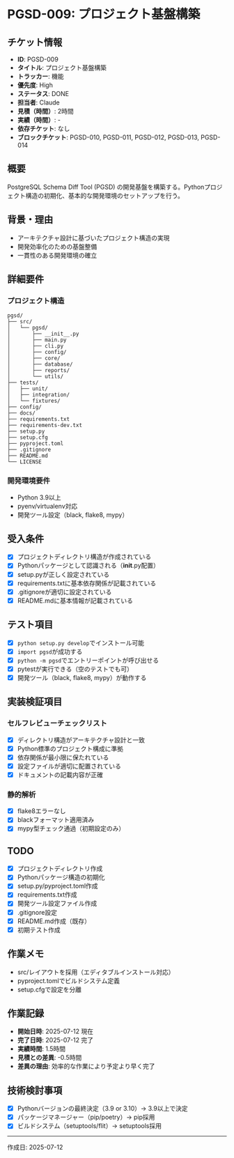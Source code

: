 # PGSD-009: プロジェクト基盤構築

## チケット情報
- **ID**: PGSD-009
- **タイトル**: プロジェクト基盤構築
- **トラッカー**: 機能
- **優先度**: High
- **ステータス**: DONE
- **担当者**: Claude
- **見積（時間）**: 2時間
- **実績（時間）**: -
- **依存チケット**: なし
- **ブロックチケット**: PGSD-010, PGSD-011, PGSD-012, PGSD-013, PGSD-014

## 概要
PostgreSQL Schema Diff Tool (PGSD) の開発基盤を構築する。Pythonプロジェクト構造の初期化、基本的な開発環境のセットアップを行う。

## 背景・理由
- アーキテクチャ設計に基づいたプロジェクト構造の実現
- 開発効率化のための基盤整備
- 一貫性のある開発環境の確立

## 詳細要件
### プロジェクト構造
```
pgsd/
├── src/
│   └── pgsd/
│       ├── __init__.py
│       ├── main.py
│       ├── cli.py
│       ├── config/
│       ├── core/
│       ├── database/
│       ├── reports/
│       └── utils/
├── tests/
│   ├── unit/
│   ├── integration/
│   └── fixtures/
├── config/
├── docs/
├── requirements.txt
├── requirements-dev.txt
├── setup.py
├── setup.cfg
├── pyproject.toml
├── .gitignore
├── README.md
└── LICENSE
```

### 開発環境要件
- Python 3.9以上
- pyenv/virtualenv対応
- 開発ツール設定（black, flake8, mypy）

## 受入条件
- [x] プロジェクトディレクトリ構造が作成されている
- [x] Pythonパッケージとして認識される（__init__.py配置）
- [x] setup.pyが正しく設定されている
- [x] requirements.txtに基本依存関係が記載されている
- [x] .gitignoreが適切に設定されている
- [x] README.mdに基本情報が記載されている

## テスト項目
- [x] `python setup.py develop`でインストール可能
- [x] `import pgsd`が成功する
- [x] `python -m pgsd`でエントリーポイントが呼び出せる
- [x] pytestが実行できる（空のテストでも可）
- [x] 開発ツール（black, flake8, mypy）が動作する

## 実装検証項目
### セルフレビューチェックリスト
- [x] ディレクトリ構造がアーキテクチャ設計と一致
- [x] Python標準のプロジェクト構成に準拠
- [x] 依存関係が最小限に保たれている
- [x] 設定ファイルが適切に配置されている
- [x] ドキュメントの記載内容が正確

### 静的解析
- [x] flake8エラーなし
- [x] blackフォーマット適用済み
- [x] mypy型チェック通過（初期設定のみ）

## TODO
- [x] プロジェクトディレクトリ作成
- [x] Pythonパッケージ構造の初期化
- [x] setup.py/pyproject.toml作成
- [x] requirements.txt作成
- [x] 開発ツール設定ファイル作成
- [x] .gitignore設定
- [x] README.md作成（既存）
- [x] 初期テスト作成

## 作業メモ
- src/レイアウトを採用（エディタブルインストール対応）
- pyproject.tomlでビルドシステム定義
- setup.cfgで設定を分離

## 作業記録
- **開始日時**: 2025-07-12 現在
- **完了日時**: 2025-07-12 完了
- **実績時間**: 1.5時間
- **見積との差異**: -0.5時間
- **差異の理由**: 効率的な作業により予定より早く完了

## 技術検討事項
- [x] Pythonバージョンの最終決定（3.9 or 3.10）→ 3.9以上で決定
- [x] パッケージマネージャー（pip/poetry）→ pip採用
- [x] ビルドシステム（setuptools/flit）→ setuptools採用

---

作成日: 2025-07-12